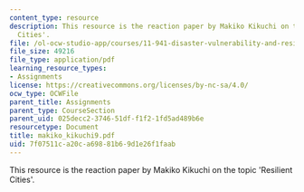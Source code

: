```yaml
---
content_type: resource
description: This resource is the reaction paper by Makiko Kikuchi on the topic 'Resilient
  Cities'.
file: /ol-ocw-studio-app/courses/11-941-disaster-vulnerability-and-resilience-spring-2005/7f07511ca20ca69881b69d1e26f1faab_makiko_kikuchi9.pdf
file_size: 49216
file_type: application/pdf
learning_resource_types:
- Assignments
license: https://creativecommons.org/licenses/by-nc-sa/4.0/
ocw_type: OCWFile
parent_title: Assignments
parent_type: CourseSection
parent_uid: 025decc2-3746-51df-f1f2-1fd5ad489b6e
resourcetype: Document
title: makiko_kikuchi9.pdf
uid: 7f07511c-a20c-a698-81b6-9d1e26f1faab
---
```

This resource is the reaction paper by Makiko Kikuchi on the topic 'Resilient Cities'.